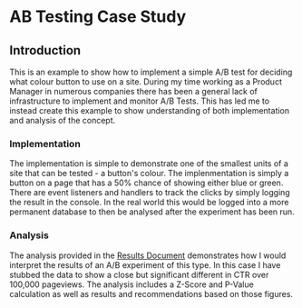# AB Testing Case Study

## Introduction

This is an example to show how to implement a simple A/B test for deciding what colour button to use on a site. During my time working as a Product Manager in numerous companies there has been a general lack of infrastructure to implement and monitor A/B Tests. This has led me to instead create this example to show understanding of both implementation and analysis of the concept.

### Implementation

The implementation is simple to demonstrate one of the smallest units of a site that can be tested - a button's colour. The implenmentation is simply a button on a page that has a 50% chance of showing either blue or green. There are event listeners and handlers to track the clicks by simply logging the result in the console. In the real world this would be logged into a more permanent database to then be analysed after the experiment has been run.

### Analysis

The analysis provided in the [Results Document](Results.md) demonstrates how I would interpret the results of an A/B experiment of this type. In this case I have stubbed the data to show a close but significant different in CTR over 100,000 pageviews. The analysis includes a Z-Score and P-Value calculation as well as results and recommendations based on those figures.